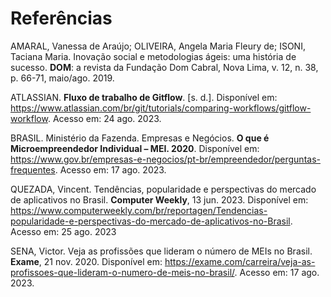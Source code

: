 # Referências

AMARAL, Vanessa de Araújo; OLIVEIRA, Angela Maria Fleury de; ISONI, Taciana Maria. Inovação social e metodologias ágeis: uma história de sucesso. <b>DOM</b>: a revista da Fundação Dom Cabral, Nova Lima, v. 12, n. 38, p. 66-71, maio/ago. 2019.

ATLASSIAN. <b>Fluxo de trabalho de Gitflow</b>. [s. d.]. Disponível em: https://www.atlassian.com/br/git/tutorials/comparing-workflows/gitflow-workflow. Acesso em: 24 ago. 2023.

BRASIL. Ministério da Fazenda. Empresas e Negócios. <b>O que é Microempreendedor Individual – MEI. 2020</b>. Disponível em: https://www.gov.br/empresas-e-negocios/pt-br/empreendedor/perguntas-frequentes. Acesso em: 17 ago. 2023.

QUEZADA, Vincent. Tendências, popularidade e perspectivas do mercado de aplicativos no Brasil. <b>Computer Weekly</b>, 13 jun. 2023. Disponível em: https://www.computerweekly.com/br/reportagen/Tendencias-popularidade-e-perspectivas-do-mercado-de-aplicativos-no-Brasil. Acesso em: 25 ago. 2023

SENA, Victor. Veja as profissões que lideram o número de MEIs no Brasil. <b>Exame</b>, 21 nov. 2020. Disponível em: https://exame.com/carreira/veja-as-profissoes-que-lideram-o-numero-de-meis-no-brasil/. Acesso em: 17 ago. 2023.
